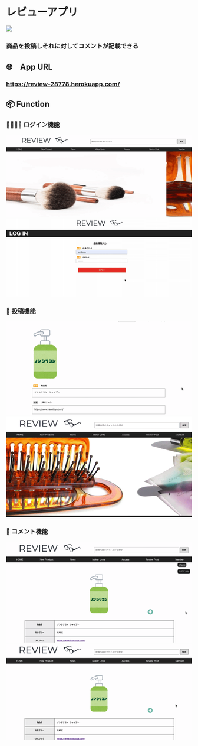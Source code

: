 <!-- # テーブル設計

## users テーブル

| Column     | Type      | Options        |
| ---------- | --------- | -------------- |
| nickname   | string    | null: false    |
| email      | string    | null: false    |
| password   | string    | null: false    |

### Association
- has_many :items
- has_many :comments

## items テーブル

| Column     | Type          | Options                          |
| ---------- | ------------- | -------------------------------- |
| user       | references    | null: false, foreign_key: true   |
| image      | string        | null: false                      |
| name       | string        | null: false                      |
| url        | string        |                                  |
| text       | text          | null: false                      |
| category   | integer       | null: false                      |
| price      | integer       | null: false                      |

### Association
- belongs_to :user
- has_many :comments

## comments テーブル

| Column     | Type          | Options                          |
| ---------- | ------------- | -------------------------------- |
| user       | references    | null: false, foreign_key: true   |
| item       | references    | null: false, foreign_key: true   |
| message    | text          | null: false                      |
| point      | integer       | null: false                      |
| age        | integer       | null: false                      |

### Association
- belongs_to :user
- belongs_to :item -->


# レビューアプリ
![](https://github.com/mameton/review/blob/master/02d9a73013f4eb56599f321d04599ec6.gif)
### 商品を投稿しそれに対してコメントが記載できる

## 🌐　App URL

### https://review-28778.herokuapp.com/

## 📦 Function

### 👨‍👨‍👧‍👦 ログイン機能
![](https://github.com/mameton/review/blob/master/2e1814c60acf0f1c7e0d0e9ddb6a1af6.gif)
![](https://github.com/mameton/review/blob/master/0221197790f3f21bcd73cfff577c1c22.gif)

### 🎁 投稿機能
![](https://github.com/mameton/review/blob/master/637b9bffcb84a54a72ff950300273a9d.gif)
![](https://github.com/mameton/review/blob/master/d9697808205958989944f6406fdcbb1f.gif)

### 📝 コメント機能
![](https://github.com/mameton/review/blob/master/cabc8ab759a35a0ffb81c23bfb1c3603.gif)
![](https://github.com/mameton/review/blob/master/211d4f1458b8768391653e46d14fdf29.gif)
